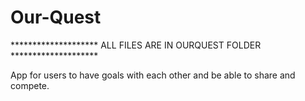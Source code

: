 # Our-Quest
********************    ALL FILES ARE IN OURQUEST FOLDER    ********************










App for users to have goals with each other and be able to share and compete. 

